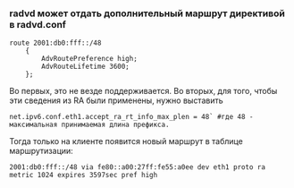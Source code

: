 ### radvd может отдать дополнительный маршрут директивой в radvd.conf
```
route 2001:db0:fff::/48
	{
		AdvRoutePreference high;
		AdvRouteLifetime 3600;
    };
```
Во первых, это не везде поддерживается.
Во вторых, для того, чтобы эти сведения из RA были применены, нужно выставить  
```
net.ipv6.conf.eth1.accept_ra_rt_info_max_plen = 48` #где 48 - максимальная принимаемая длина префикса.  
```

Тогда только на клиенте появится новый маршрут в таблице маршрутизации:
```
2001:db0:fff::/48 via fe80::a00:27ff:fe55:a0ee dev eth1 proto ra metric 1024 expires 3597sec pref high
```
